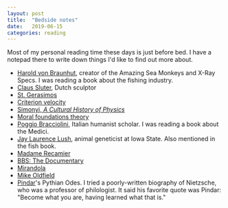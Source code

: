 ```yaml
---
layout: post
title:  "Bedside notes"
date:   2019-06-15
categories: reading
---
```


Most of my personal reading time these days is just before bed. I have a notepad there to write down things I'd like to find out more about.

* [Harold von Braunhut](https://en.wikipedia.org/wiki/Harold_von_Braunhut), creator of the Amazing Sea Monkeys and X-Ray Specs. I was reading a book about the fishing industry.
* [Claus Sluter](https://en.wikipedia.org/wiki/Claus_Sluter), Dutch sculptor
* [St. Gerasimos](https://en.wikipedia.org/wiki/Gerasimus_of_Kefalonia)
* [Criterion velocity](https://medium.com/@enagoski/despair-and-its-cure-1befc3ae8717)
* [Simonyi, _A Cultural History of Physics_](https://en.wikipedia.org/wiki/K%C3%A1roly_Simonyi)
* [Moral foundations theory](https://moralfoundations.org/)
* [Poggio Bracciolini](https://en.wikipedia.org/wiki/Poggio_Bracciolini), Italian humanist scholar. I was reading a book about the Medici.
* [Jay Laurence Lush](https://en.wikipedia.org/wiki/Jay_Laurence_Lush), animal geneticist at Iowa State. Also mentioned in the fish book.
* [Madame Recamier](https://en.wikipedia.org/wiki/Juliette_R%C3%A9camier)
* [BBS: The Documentary](http://www.bbsdocumentary.com/)
* [Mirandola](https://en.wikipedia.org/wiki/Giovanni_Pico_della_Mirandola)
* [Mike Oldfield](https://en.wikipedia.org/wiki/Mike_Oldfield)
* [Pindar](https://en.wikipedia.org/wiki/Pindar)'s Pythian Odes. I tried a poorly-written biography of Nietzsche, who was a professor of philologist. It said his favorite quote was Pindar: "Become what you are, having learned what that is."
